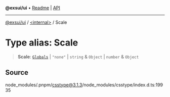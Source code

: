 **@exsui/ui** • [Readme](../../README.md) \| [API](../../globals.md)

***

[@exsui/ui](../../README.md) / [\<internal\>](../README.md) / Scale

# Type alias: Scale

> **Scale**: [`Globals`](Globals.md) \| `"none"` \| `string` & `Object` \| `number` & `Object`

## Source

node\_modules/.pnpm/csstype@3.1.3/node\_modules/csstype/index.d.ts:19935
